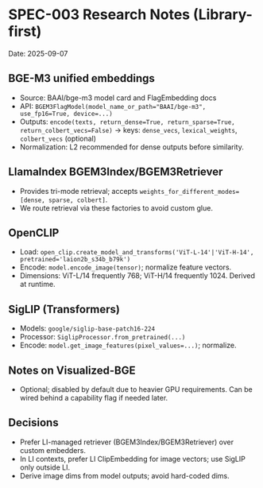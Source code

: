 # SPEC-003 Research Notes (Library-first)

Date: 2025-09-07

## BGE-M3 unified embeddings
- Source: BAAI/bge-m3 model card and FlagEmbedding docs
- API: `BGEM3FlagModel(model_name_or_path="BAAI/bge-m3", use_fp16=True, device=...)`
- Outputs: `encode(texts, return_dense=True, return_sparse=True, return_colbert_vecs=False)` -> keys: `dense_vecs`, `lexical_weights`, `colbert_vecs` (optional)
- Normalization: L2 recommended for dense outputs before similarity.

## LlamaIndex BGEM3Index/BGEM3Retriever
- Provides tri-mode retrieval; accepts `weights_for_different_modes=[dense, sparse, colbert]`.
- We route retrieval via these factories to avoid custom glue.

## OpenCLIP
- Load: `open_clip.create_model_and_transforms('ViT-L-14'|'ViT-H-14', pretrained='laion2b_s34b_b79k')`
- Encode: `model.encode_image(tensor)`; normalize feature vectors.
- Dimensions: ViT-L/14 frequently 768; ViT-H/14 frequently 1024. Derived at runtime.

## SigLIP (Transformers)
- Models: `google/siglip-base-patch16-224`
- Processor: `SiglipProcessor.from_pretrained(...)`
- Encode: `model.get_image_features(pixel_values=...)`; normalize.

## Notes on Visualized-BGE
- Optional; disabled by default due to heavier GPU requirements. Can be wired behind a capability flag if needed later.

## Decisions
- Prefer LI-managed retriever (BGEM3Index/BGEM3Retriever) over custom embedders.
- In LI contexts, prefer LI ClipEmbedding for image vectors; use SigLIP only outside LI.
- Derive image dims from model outputs; avoid hard-coded dims.

